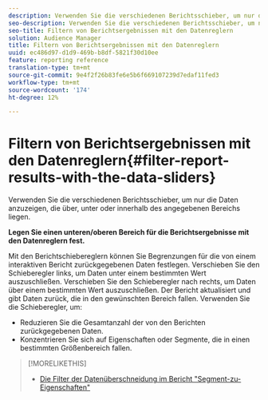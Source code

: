 ```yaml
---
description: Verwenden Sie die verschiedenen Berichtsschieber, um nur die Daten anzuzeigen, die über, unter oder innerhalb des angegebenen Bereichs liegen.
seo-description: Verwenden Sie die verschiedenen Berichtsschieber, um nur die Daten anzuzeigen, die über, unter oder innerhalb des angegebenen Bereichs liegen.
seo-title: Filtern von Berichtsergebnissen mit den Datenreglern
solution: Audience Manager
title: Filtern von Berichtsergebnissen mit den Datenreglern
uuid: ec486d97-d1d9-469b-b8df-5821f30d10ee
feature: reporting reference
translation-type: tm+mt
source-git-commit: 9e4f2f26b83fe6e5b6f669107239d7edaf11fed3
workflow-type: tm+mt
source-wordcount: '174'
ht-degree: 12%

---
```



# Filtern von Berichtsergebnissen mit den Datenreglern{#filter-report-results-with-the-data-sliders}

Verwenden Sie die verschiedenen Berichtsschieber, um nur die Daten anzuzeigen, die über, unter oder innerhalb des angegebenen Bereichs liegen.

<!-- 

c_reach_slider.xml

 -->

**Legen Sie einen unteren/oberen Bereich für die Berichtsergebnisse mit den Datenreglern fest.**

Mit den Berichtschiebereglern können Sie Begrenzungen für die von einem interaktiven Bericht zurückgegebenen Daten festlegen. Verschieben Sie den Schieberegler links, um Daten unter einem bestimmten Wert auszuschließen. Verschieben Sie den Schieberegler nach rechts, um Daten über einem bestimmten Wert auszuschließen. Der Bericht aktualisiert und gibt Daten zurück, die in den gewünschten Bereich fallen. Verwenden Sie die Schieberegler, um:

* Reduzieren Sie die Gesamtanzahl der von den Berichten zurückgegebenen Daten.
* Konzentrieren Sie sich auf Eigenschaften oder Segmente, die in einen bestimmten Größenbereich fallen.

>[!MORELIKETHIS]
>
>* [Die Filter der Datenüberschneidung im Bericht &quot;Segment-zu-Eigenschaften&quot;](../../reporting/dynamic-reports/segment-trait-overlap-report.md#data-filters-s2t-report)

